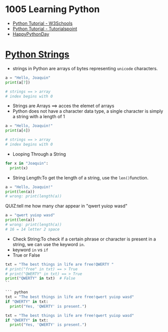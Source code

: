 # 1005 Learning Python
- [Python Tutorial - W3Schools](https://www.w3schools.com/python/)
- [Python Tutorial - Tutorialspoint](https://www.tutorialspoint.com/python/index.htm)
- [HappyPythonDay](https://github.com/MyFirstSecurity2020/HappyPythonDay)

# [Python Strings](https://www.w3schools.com/python/python_strings.asp)

- strings in Python are arrays of bytes representing `unicode` characters.
``` python
a = "Hello, Joaquin"
print(a[7])

# strings == > array
# index begins with 0
```
- Strings are Arrays ==> acces the elemet of arrays
- Python does not have a character data type, a single character is simply a string with a length of 1

``` python
a = "Hello, Joaquin!"
print(a[4])

# strings == > array
# index begins with 0
```
- Looping Through a String

``` python
for x in "Joaquin":
  print(x)
  ```
- String Length:To get the length of a string, use the `len()`function.
``` python
a = "Hello, Joaquin!"
print(len(a))
# wrong: print(length(a))
```

QUIZ:tell me how many char appear in "qwert yuiop wasd"

``` python
a = "qwert yuiop wasd"
print(len(a))
# wrong: print(length(a))
# 16 = 14 letter 2 space
```
- Check String:To check if a certain phrase or character is present in a string, we can use the keyword `in`.
- keyword `in` vs `if`
- True or False
``` python
txt = "The best things in life are free!QWERTY "
# print("free" in txt) == > True
# print("QWERTY" in txt) == > True
print("QWERTY" in txt)  # False
``

``` python
txt = "The best things in life are free!qwert yuiop wasd"
if "QWERTY" in txt:
  print("Yes, 'QWERTY' is present.")
  ```

``` python
txt = "The best things in life are free!qwert yuiop wasd"
if "QWERTY" in txt:
  print("Yes, 'QWERTY' is present.")
  ```

``` python

```

``` python

```

``` python

```

``` python

```
